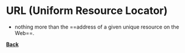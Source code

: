 # URL (Uniform Resource Locator)
- nothing more than the ==address of a given unique resource on the Web==.

**[Back](IntroHTML.md)** 